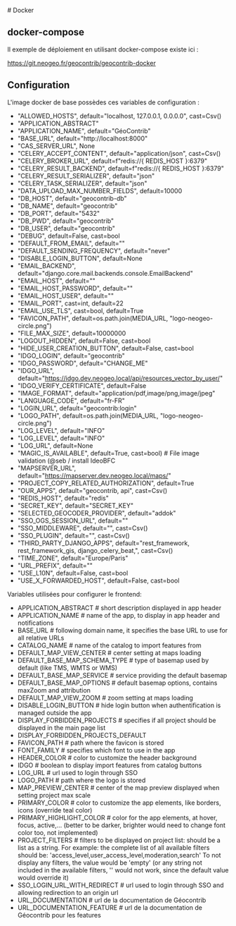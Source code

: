 # Docker

## docker-compose

Il exemple de déploiement en utilisant docker-compose existe ici :

https://git.neogeo.fr/geocontrib/geocontrib-docker

## Configuration

L'image docker de base possèdes ces variables de configuration :
* "ALLOWED_HOSTS", default="localhost, 127.0.0.1, 0.0.0.0", cast=Csv()
* "APPLICATION_ABSTRACT"
* "APPLICATION_NAME", default="GéoContrib"
* "BASE_URL", default="http://localhost:8000"
* "CAS_SERVER_URL", None
* "CELERY_ACCEPT_CONTENT", default="application/json", cast=Csv()
* "CELERY_BROKER_URL", default=f"redis://{ REDIS_HOST }:6379"
* "CELERY_RESULT_BACKEND", default=f"redis://{ REDIS_HOST }:6379"
* "CELERY_RESULT_SERIALIZER", default="json"
* "CELERY_TASK_SERIALIZER", default="json"
* "DATA_UPLOAD_MAX_NUMBER_FIELDS", default=10000
* "DB_HOST", default="geocontrib-db"
* "DB_NAME", default="geocontrib"
* "DB_PORT", default="5432"
* "DB_PWD", default="geocontrib"
* "DB_USER", default="geocontrib"
* "DEBUG", default=False, cast=bool
* "DEFAULT_FROM_EMAIL", default=""
* "DEFAULT_SENDING_FREQUENCY", default="never"
* "DISABLE_LOGIN_BUTTON", default=None
* "EMAIL_BACKEND", default="django.core.mail.backends.console.EmailBackend"
* "EMAIL_HOST", default=""
* "EMAIL_HOST_PASSWORD", default=""
* "EMAIL_HOST_USER", default=""
* "EMAIL_PORT", cast=int, default=22
* "EMAIL_USE_TLS", cast=bool, default=True
* "FAVICON_PATH", default=os.path.join(MEDIA_URL, "logo-neogeo-circle.png")
* "FILE_MAX_SIZE", default=10000000
* "LOGOUT_HIDDEN", default=False, cast=bool
* "HIDE_USER_CREATION_BUTTON", default=False, cast=bool
* "IDGO_LOGIN", default="geocontrib"
* "IDGO_PASSWORD", default="CHANGE_ME"
* "IDGO_URL", default="https://idgo.dev.neogeo.local/api/resources_vector_by_user/"
* "IDGO_VERIFY_CERTIFICATE", default=False
* "IMAGE_FORMAT", default="application/pdf,image/png,image/jpeg"
* "LANGUAGE_CODE", default="fr-FR"
* "LOGIN_URL", default="geocontrib:login"
* "LOGO_PATH", default=os.path.join(MEDIA_URL, "logo-neogeo-circle.png")
* "LOG_LEVEL", default="INFO"
* "LOG_LEVEL", default="INFO"
* "LOG_URL", default=None
* "MAGIC_IS_AVAILABLE", default=True, cast=bool)  # File image validation (@seb / install IdeoBFC
* "MAPSERVER_URL", default="https://mapserver.dev.neogeo.local/maps/"
* "PROJECT_COPY_RELATED_AUTHORIZATION", default=True
* "OUR_APPS", default="geocontrib, api", cast=Csv()
* "REDIS_HOST", default="redis"
* "SECRET_KEY", default="SECRET_KEY"
* "SELECTED_GEOCODER_PROVIDER", default="addok"
* "SSO_OGS_SESSION_URL", default=""
* "SSO_MIDDLEWARE", default="", cast=Csv()
* "SSO_PLUGIN", default="", cast=Csv()
* "THIRD_PARTY_DJANGO_APPS", default="rest_framework, rest_framework_gis, django_celery_beat,", cast=Csv()
* "TIME_ZONE", default="Europe/Paris"
* "URL_PREFIX", default=""
* "USE_L10N", default=False, cast=bool
* "USE_X_FORWARDED_HOST", default=False, cast=bool

Variables utilisées pour configurer le frontend:
* APPLICATION_ABSTRACT          # short description displayed in app header
* APPLICATION_NAME              # name of the app, to display in app header and notifications
* BASE_URL                      # following domain name, it specifies the base URL to use for all relative URLs
* CATALOG_NAME                  # name of the catalog to import features from
* DEFAULT_MAP_VIEW_CENTER       # center setting at maps loading
* DEFAULT_BASE_MAP_SCHEMA_TYPE  # type of basemap used by default (like TMS, WMTS or WMS)
* DEFAULT_BASE_MAP_SERVICE      # service providing the default basemap
* DEFAULT_BASE_MAP_OPTIONS      # default basemap options, contains maxZoom and attribution
* DEFAULT_MAP_VIEW_ZOOM         # zoom setting at maps loading
* DISABLE_LOGIN_BUTTON          # hide login button when authentification is managed outside the app
* DISPLAY_FORBIDDEN_PROJECTS    # specifies if all project should be displayed in the main page list
* DISPLAY_FORBIDDEN_PROJECTS_DEFAULT
* FAVICON_PATH                  # path where the favicon is stored
* FONT_FAMILY                   # specifies which font to use in the app
* HEADER_COLOR                  # color to customize the header background
* IDGO                          # boolean to display import features from catalog buttons
* LOG_URL                       # url used to login through SSO
* LOGO_PATH                     # path where the logo is stored
* MAP_PREVIEW_CENTER            # center of the map preview displayed when setting project max scale
* PRIMARY_COLOR                 # color to customize the app elements, like borders, icons (override teal color)
* PRIMARY_HIGHLIGHT_COLOR       # color for the app elements, at hover, focus, active,... (better to be darker, brighter would need to change font color too, not implemented)
* PROJECT_FILTERS               # filters to be displayed on project list: should be a list as a string. For example: the complete list of all available filters should be: 'access_level,user_access_level,moderation,search' To not display any filters, the value would be 'empty' (or any string not included in the available filters, '' would not work, since the default value would override it)
* SSO_LOGIN_URL_WITH_REDIRECT   # url used to login through SSO and allowing redirection to an origin url
* URL_DOCUMENTATION             # url de la documentation de Géocontrib
* URL_DOCUMENTATION_FEATURE     # url de la documentation de Géocontrib pour les features

